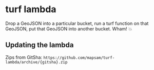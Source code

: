 # turf lambda

Drop a GeoJSON into a particular bucket, run a turf function on that GeoJSON, put that GeoJSON into another bucket. Wham! :boom:

## Updating the lambda

Zips from GitSha: `https://github.com/mapsam/turf-lambda/archive/{gitsha}.zip`
